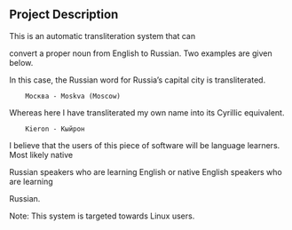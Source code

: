 ## Project Description

This is an automatic transliteration system that can

convert a proper noun from English to Russian. Two examples are given below.

In this case, the Russian word for Russia’s capital city is transliterated.

        Москва - Moskva (Moscow)

Whereas here I have transliterated my own name into its Cyrillic equivalent.

        Kieron - Кыйрон

I believe that the users of this piece of software will be language learners. Most likely native

Russian speakers who are learning English or native English speakers who are learning

Russian.

Note: This system is targeted towards Linux users.
